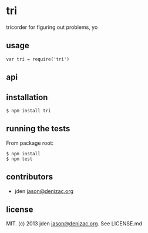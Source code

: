 # tri
tricorder for figuring out problems, yo

## usage

    var tri = require('tri')

## api


## installation

    $ npm install tri


## running the tests

From package root:

    $ npm install
    $ npm test


## contributors

- jden <jason@denizac.org>


## license

MIT. (c) 2013 jden <jason@denizac.org>. See LICENSE.md
